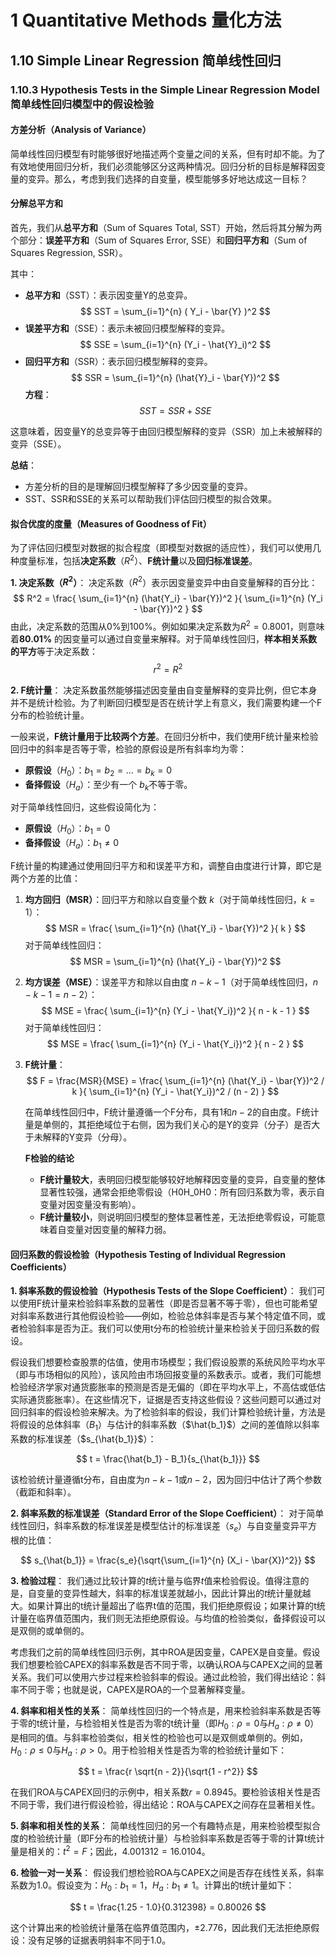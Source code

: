# 1 Quantitative Methods 量化方法
## 1.10 Simple Linear Regression 简单线性回归
### 1.10.3 Hypothesis Tests in the Simple Linear Regression Model 简单线性回归模型中的假设检验

#### 方差分析（Analysis of Variance）

简单线性回归模型有时能够很好地描述两个变量之间的关系，但有时却不能。为了有效地使用回归分析，我们必须能够区分这两种情况。回归分析的目标是解释因变量的变异。那么，考虑到我们选择的自变量，模型能够多好地达成这一目标？

#### 分解总平方和

首先，我们从**总平方和**（Sum of Squares Total, SST）开始，然后将其分解为两个部分：**误差平方和**（Sum of Squares Error, SSE）和**回归平方和**（Sum of Squares Regression, SSR）。

其中：
- **总平方和**（SST）：表示因变量Y的总变异。 $$ SST = \sum_{i=1}^{n} ( Y_i - \bar{Y} )^2 $$
- **误差平方和**（SSE）：表示未被回归模型解释的变异。 $$
   SSE = \sum_{i=1}^{n} (Y_i - \hat{Y}_i)^2
   $$
- **回归平方和**（SSR）：表示回归模型解释的变异。 $$
   SSR = \sum_{i=1}^{n} (\hat{Y}_i - \bar{Y})^2
   $$
**方程**：
$$ SST = SSR + SSE $$

这意味着，因变量Y的总变异等于由回归模型解释的变异（SSR）加上未被解释的变异（SSE）。

**总结**：
- 方差分析的目的是理解回归模型解释了多少因变量的变异。
- SST、SSR和SSE的关系可以帮助我们评估回归模型的拟合效果。

#### 拟合优度的度量（Measures of Goodness of Fit）

为了评估回归模型对数据的拟合程度（即模型对数据的适应性），我们可以使用几种度量标准，包括**决定系数**（$R^2$）、**F统计量**以及**回归标准误差**。

**1. 决定系数（$R^2$）**：
决定系数（$R^2$）表示因变量变异中由自变量解释的百分比：
$$ R^2 = \frac{ \sum_{i=1}^{n} (\hat{Y_i} - \bar{Y})^2 }{ \sum_{i=1}^{n} (Y_i - \bar{Y})^2 } $$
由此，决定系数的范围从0%到100%。例如如果决定系数为$R^2=0.8001$，则意味着**80.01%** 的因变量可以通过自变量来解释。对于简单线性回归，**样本相关系数的平方**等于决定系数：
$$ r^2 = R^2 $$

**2. F统计量**：
决定系数虽然能够描述因变量由自变量解释的变异比例，但它本身并不是统计检验。为了判断回归模型是否在统计学上有意义，我们需要构建一个F分布的检验统计量。

一般来说，**F统计量用于比较两个方差**。在回归分析中，我们使用F统计量来检验回归中的斜率是否等于零，检验的原假设是所有斜率均为零：

- **原假设**（$H_0$）：$b_1 = b_2 = \dots = b_k = 0$
- **备择假设**（$H_a$）：至少有一个 $b_k$不等于零。

对于简单线性回归，这些假设简化为：

- **原假设**（$H_0$）：$b_1 = 0$
- **备择假设**（$H_a$）：$b_1 \neq 0$

F统计量的构建通过使用回归平方和和误差平方和，调整自由度进行计算，即它是两个方差的比值：

1. **均方回归（MSR）**：回归平方和除以自变量个数 $k$（对于简单线性回归，$k = 1$）：
$$ MSR = \frac{ \sum_{i=1}^{n} (\hat{Y_i} - \bar{Y})^2 }{ k } $$
   对于简单线性回归：
$$ MSR = \sum_{i=1}^{n} (\hat{Y_i} - \bar{Y})^2 $$

2. **均方误差（MSE）**：误差平方和除以自由度 $n - k - 1$（对于简单线性回归，$n - k - 1 = n - 2$）：
$$ MSE = \frac{ \sum_{i=1}^{n} (Y_i - \hat{Y_i})^2 }{ n - k - 1 } $$
   对于简单线性回归：
$$ MSE = \frac{ \sum_{i=1}^{n} (Y_i - \hat{Y_i})^2 }{ n - 2 } $$
3. **F统计量**：
$$ F = \frac{MSR}{MSE} = \frac{ \sum_{i=1}^{n} (\hat{Y_i} - \bar{Y})^2 / k }{ \sum_{i=1}^{n} (Y_i - \hat{Y_i})^2 / (n - 2) } $$

   在简单线性回归中，F统计量遵循一个F分布，具有1和$n - 2$的自由度。F统计量是单侧的，其拒绝域位于右侧，因为我们关心的是Y的变异（分子）是否大于未解释的Y变异（分母）。
   
   **F检验的结论**
   - **F统计量较大**，表明回归模型能够较好地解释因变量的变异，自变量的整体显著性较强，通常会拒绝零假设（H0H_0H0​：所有回归系数为零，表示自变量对因变量没有影响）。
   - **F统计量较小**，则说明回归模型的整体显著性差，无法拒绝零假设，可能意味着自变量对因变量的解释力弱。

#### 回归系数的假设检验（Hypothesis Testing of Individual Regression Coefficients）

**1. 斜率系数的假设检验（Hypothesis Tests of the Slope Coefficient）**：
我们可以使用F统计量来检验斜率系数的显著性（即是否显著不等于零），但也可能希望对斜率系数进行其他假设检验——例如，检验总体斜率是否与某个特定值不同，或者检验斜率是否为正。我们可以使用t分布的检验统计量来检验关于回归系数的假设。

假设我们想要检查股票的估值，使用市场模型；我们假设股票的系统风险平均水平（即与市场相似的风险），该风险由市场回报变量的系数表示。或者，我们可能想检验经济学家对通货膨胀率的预测是否是无偏的（即在平均水平上，不高估或低估实际通货膨胀率）。在这些情况下，证据是否支持这些假设？这些问题可以通过对回归斜率的假设检验来解决。为了检验斜率的假设，我们计算检验统计量，方法是将假设的总体斜率（$B_1$）与估计的斜率系数（$\hat{b_1}$）之间的差值除以斜率系数的标准误差（$s_{\hat{b_1}}$）：

$$ t = \frac{\hat{b_1} - B_1}{s_{\hat{b_1}}} $$

该检验统计量遵循t分布，自由度为$n - k - 1$或$n - 2$，因为回归中估计了两个参数（截距和斜率）。

**2. 斜率系数的标准误差（Standard Error of the Slope Coefficient）**：
对于简单线性回归，斜率系数的标准误差是模型估计的标准误差（$s_e$）与自变量变异平方根的比值：

$$ s_{\hat{b_1}} = \frac{s_e}{\sqrt{\sum_{i=1}^{n} (X_i - \bar{X})^2}} $$

**3. 检验过程**：
我们通过比较计算的$t$统计量与临界$t$值来检验假设。值得注意的是，自变量的变异性越大，斜率的标准误差就越小，因此计算出的$t$统计量就越大。如果计算出的t统计量超出了临界t值的范围，我们拒绝原假设；如果计算的t统计量在临界值范围内，我们则无法拒绝原假设。与均值的检验类似，备择假设可以是双侧的或单侧的。

考虑我们之前的简单线性回归示例，其中ROA是因变量，CAPEX是自变量。假设我们想要检验CAPEX的斜率系数是否不同于零，以确认ROA与CAPEX之间的显著关系。我们可以使用六步过程来检验斜率的假设。通过此检验，我们得出结论：斜率不同于零；也就是说，CAPEX是ROA的一个显著解释变量。

**4. 斜率和相关性的关系**：
简单线性回归的一个特点是，用来检验斜率系数是否等于零的t统计量，与检验相关性是否为零的t统计量（即$H_0: \rho = 0$与$H_a: \rho \neq 0$）是相同的值。与斜率检验类似，相关性的检验也可以是双侧或单侧的。例如，$H_0: \rho \leq 0$与$H_a: \rho > 0$。用于检验相关性是否为零的检验统计量如下：

$$ t = \frac{r \sqrt{n - 2}}{\sqrt{1 - r^2}} $$

在我们ROA与CAPEX回归的示例中，相关系数$r = 0.8945$。要检验该相关性是否不同于零，我们进行假设检验，得出结论：ROA与CAPEX之间存在显著相关性。

**5. 斜率和相关性的关系**：
简单线性回归的另一个有趣特点是，用来检验模型拟合度的检验统计量（即F分布的检验统计量）与检验斜率系数是否等于零的计算t统计量是相关的：$t^2 = F$；因此，$4.001312 = 16.0104$。

**6. 检验一对一关系**：
假设我们想检验ROA与CAPEX之间是否存在线性关系，斜率系数为1.0。假设变为：$H_0: b_1 = 1$，$H_a: b_1 \neq 1$。计算出的t统计量如下：

$$ t = \frac{1.25 - 1.0}{0.312398} = 0.80026 $$

这个计算出来的检验统计量落在临界值范围内，$±2.776$，因此我们无法拒绝原假设：没有足够的证据表明斜率不同于1.0。

